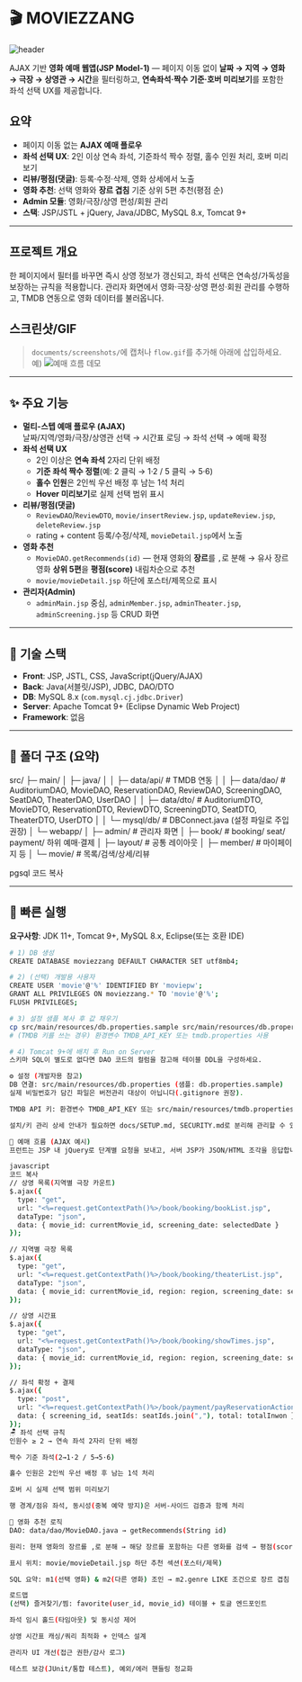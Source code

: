# 🎬 MOVIEZZANG

![header](https://capsule-render.vercel.app/api?type=venom&color=0:8871e5,100:b678c4&height=300&section=header&text=MOVIEZZANG&fontSize=90)

AJAX 기반 **영화 예매 웹앱(JSP Model-1)** — 페이지 이동 없이 **날짜 → 지역 → 영화 → 극장 → 상영관 → 시간**을 필터링하고, **연속좌석·짝수 기준·호버 미리보기**를 포함한 좌석 선택 UX를 제공합니다.

## 요약
- 페이지 이동 없는 **AJAX 예매 플로우**
- **좌석 선택 UX**: 2인 이상 연속 좌석, 기준좌석 짝수 정렬, 홀수 인원 처리, 호버 미리보기
- **리뷰/평점(댓글)**: 등록·수정·삭제, 영화 상세에서 노출
- **영화 추천**: 선택 영화와 **장르 겹침** 기준 상위 5편 추천(평점 순)
- **Admin 모듈**: 영화/극장/상영 편성/회원 관리
- **스택**: JSP/JSTL + jQuery, Java/JDBC, MySQL 8.x, Tomcat 9+  

---

## 프로젝트 개요
한 페이지에서 필터를 바꾸면 즉시 상영 정보가 갱신되고, 좌석 선택은 연속성/가독성을 보장하는 규칙을 적용합니다. 관리자 화면에서 영화·극장·상영 편성·회원 관리를 수행하고, TMDB 연동으로 영화 데이터를 불러옵니다.

## 스크린샷/GIF
> `documents/screenshots/`에 캡처나 `flow.gif`를 추가해 아래에 삽입하세요.  
> 예) ![예매 흐름 데모](documents/screenshots/flow.gif)

---

## ✨ 주요 기능
- **멀티-스텝 예매 플로우 (AJAX)**  
  날짜/지역/영화/극장/상영관 선택 → 시간표 로딩 → 좌석 선택 → 예매 확정
- **좌석 선택 UX**  
  - 2인 이상은 **연속 좌석** 2자리 단위 배정  
  - **기준 좌석 짝수 정렬**(예: 2 클릭 → 1·2 / 5 클릭 → 5·6)  
  - **홀수 인원**은 2인씩 우선 배정 후 남는 1석 처리  
  - **Hover 미리보기**로 실제 선택 범위 표시
- **리뷰/평점(댓글)**  
  - `ReviewDAO`/`ReviewDTO`, `movie/insertReview.jsp`, `updateReview.jsp`, `deleteReview.jsp`  
  - rating + content 등록/수정/삭제, `movieDetail.jsp`에서 노출
- **영화 추천**  
  - `MovieDAO.getRecommends(id)` — 현재 영화의 **장르**를 `,`로 분해 → 유사 장르 영화 **상위 5편**을 **평점(score)** 내림차순으로 추천  
  - `movie/movieDetail.jsp` 하단에 포스터/제목으로 표시
- **관리자(Admin)**  
  - `adminMain.jsp` 중심, `adminMember.jsp`, `adminTheater.jsp`, `adminScreening.jsp` 등 CRUD 화면

---

## 🧱 기술 스택
- **Front**: JSP, JSTL, CSS, JavaScript(jQuery/AJAX)  
- **Back**: Java(서블릿/JSP), JDBC, DAO/DTO  
- **DB**: MySQL 8.x (`com.mysql.cj.jdbc.Driver`)  
- **Server**: Apache Tomcat 9+ (Eclipse Dynamic Web Project)  
- **Framework**: 없음

---

## 📁 폴더 구조 (요약)
src/
├─ main/
│ ├─ java/
│ │ ├─ data/api/ # TMDB 연동
│ │ ├─ data/dao/ # AuditoriumDAO, MovieDAO, ReservationDAO, ReviewDAO, ScreeningDAO, SeatDAO, TheaterDAO, UserDAO
│ │ ├─ data/dto/ # AuditoriumDTO, MovieDTO, ReservationDTO, ReviewDTO, ScreeningDTO, SeatDTO, TheaterDTO, UserDTO
│ │ └─ mysql/db/ # DBConnect.java (설정 파일로 주입 권장)
│ └─ webapp/
│ ├─ admin/ # 관리자 화면
│ ├─ book/ # booking/ seat/ payment/ 하위 예매·결제
│ ├─ layout/ # 공통 레이아웃
│ ├─ member/ # 마이페이지 등
│ └─ movie/ # 목록/검색/상세/리뷰

pgsql
코드 복사

---

## 🚀 빠른 실행
**요구사항**: JDK 11+, Tomcat 9+, MySQL 8.x, Eclipse(또는 호환 IDE)

```bash
# 1) DB 생성
CREATE DATABASE moviezzang DEFAULT CHARACTER SET utf8mb4;

# 2) (선택) 개발용 사용자
CREATE USER 'movie'@'%' IDENTIFIED BY 'moviepw';
GRANT ALL PRIVILEGES ON moviezzang.* TO 'movie'@'%';
FLUSH PRIVILEGES;

# 3) 설정 샘플 복사 후 값 채우기
cp src/main/resources/db.properties.sample src/main/resources/db.properties
# (TMDB 키를 쓰는 경우) 환경변수 TMDB_API_KEY 또는 tmdb.properties 사용

# 4) Tomcat 9+에 배치 후 Run on Server
스키마 SQL이 별도로 없다면 DAO 코드의 컬럼을 참고해 테이블 DDL을 구성하세요.

⚙️ 설정 (개발자용 참고)
DB 연결: src/main/resources/db.properties (샘플: db.properties.sample)
실제 비밀번호가 담긴 파일은 버전관리 대상이 아닙니다(.gitignore 권장).

TMDB API 키: 환경변수 TMDB_API_KEY 또는 src/main/resources/tmdb.properties로 주입

설치/키 관리 상세 안내가 필요하면 docs/SETUP.md, SECURITY.md로 분리해 관리할 수 있습니다.

🔀 예매 흐름 (AJAX 예시)
프런트는 JSP 내 jQuery로 단계별 요청을 보내고, 서버 JSP가 JSON/HTML 조각을 응답합니다.

javascript
코드 복사
// 상영 목록(지역별 극장 카운트)
$.ajax({
  type: "get",
  url: "<%=request.getContextPath()%>/book/booking/bookList.jsp",
  dataType: "json",
  data: { movie_id: currentMovie_id, screening_date: selectedDate }
});

// 지역별 극장 목록
$.ajax({
  type: "get",
  url: "<%=request.getContextPath()%>/book/booking/theaterList.jsp",
  dataType: "json",
  data: { movie_id: currentMovie_id, region: region, screening_date: selectedDate }
});

// 상영 시간표
$.ajax({
  type: "get",
  url: "<%=request.getContextPath()%>/book/booking/showTimes.jsp",
  dataType: "json",
  data: { movie_id: currentMovie_id, region: region, screening_date: selectedDate }
});

// 좌석 확정 + 결제
$.ajax({
  type: "post",
  url: "<%=request.getContextPath()%>/book/payment/payReservationAction.jsp",
  data: { screening_id, seatIds: seatIds.join(","), total: totalInwon }
});
🪑 좌석 선택 규칙
인원수 ≥ 2 → 연속 좌석 2자리 단위 배정

짝수 기준 좌석(2→1·2 / 5→5·6)

홀수 인원은 2인씩 우선 배정 후 남는 1석 처리

호버 시 실제 선택 범위 미리보기

행 경계/점유 좌석, 동시성(중복 예약 방지)은 서버-사이드 검증과 함께 처리

🎯 영화 추천 로직
DAO: data/dao/MovieDAO.java → getRecommends(String id)

원리: 현재 영화의 장르를 ,로 분해 → 해당 장르를 포함하는 다른 영화를 검색 → 평점(score) 내림차순 상위 5편

표시 위치: movie/movieDetail.jsp 하단 추천 섹션(포스터/제목)

SQL 요약: m1(선택 영화) & m2(다른 영화) 조인 → m2.genre LIKE 조건으로 장르 겹침 → ORDER BY m2.score DESC LIMIT 5

로드맵
(선택) 즐겨찾기/찜: favorite(user_id, movie_id) 테이블 + 토글 엔드포인트

좌석 임시 홀드(타임아웃) 및 동시성 제어

상영 시간표 캐싱/쿼리 최적화 + 인덱스 설계

관리자 UI 개선(접근 권한/감사 로그)

테스트 보강(JUnit/통합 테스트), 예외/에러 핸들링 정교화
